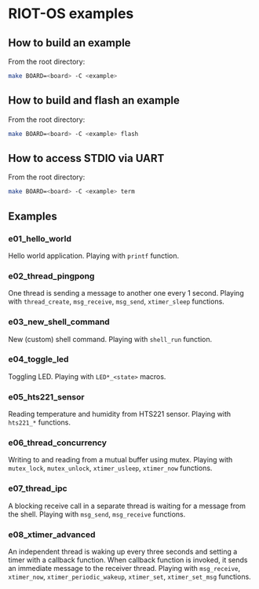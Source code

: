 # RIOT-OS examples

## How to build an example

From the root directory:

```bash
make BOARD=<board> -C <example>
```

## How to build and flash an example

From the root directory:

```bash
make BOARD=<board> -C <example> flash
```

## How to access STDIO via UART

From the root directory:

```bash
make BOARD=<board> -C <example> term
```

## Examples

### e01_hello_world

Hello world application. Playing with `printf` function.

### e02_thread_pingpong

One thread is sending a message to another one every 1 second. Playing with `thread_create`, `msg_receive`, `msg_send`, `xtimer_sleep` functions.

### e03_new_shell_command

New (custom) shell command. Playing with `shell_run` function.

### e04_toggle_led

Toggling LED. Playing with `LED*_<state>` macros.

### e05_hts221_sensor

Reading temperature and humidity from HTS221 sensor. Playing with `hts221_*` functions.

### e06_thread_concurrency

Writing to and reading from a mutual buffer using mutex. Playing with `mutex_lock`, `mutex_unlock`, `xtimer_usleep`, `xtimer_now` functions.

### e07_thread_ipc

A blocking receive call in a separate thread is waiting for a message from the shell. Playing with `msg_send`, `msg_receive` functions.

### e08_xtimer_advanced

An independent thread is waking up every three seconds and setting a timer with a callback function. When callback function is invoked, it sends an immediate message to the receiver thread. Playing with `msg_receive`, `xtimer_now`, `xtimer_periodic_wakeup`, `xtimer_set`, `xtimer_set_msg` functions.
